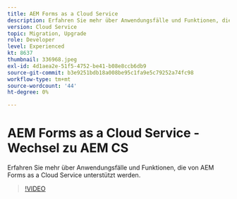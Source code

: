 ```yaml
---
title: AEM Forms as a Cloud Service
description: Erfahren Sie mehr über Anwendungsfälle und Funktionen, die von AEM Forms as a Cloud Service unterstützt werden.
version: Cloud Service
topic: Migration, Upgrade
role: Developer
level: Experienced
kt: 8637
thumbnail: 336968.jpeg
exl-id: 4d1aea2e-51f5-4752-be41-b08e8ccb6db9
source-git-commit: b3e9251bdb18a008be95c1fa9e5c79252a74fc98
workflow-type: tm+mt
source-wordcount: '44'
ht-degree: 0%

---
```


# AEM Forms as a Cloud Service - Wechsel zu AEM CS

Erfahren Sie mehr über Anwendungsfälle und Funktionen, die von AEM Forms as a Cloud Service unterstützt werden.

>[!VIDEO](https://video.tv.adobe.com/v/336968?quality=12&learn=on)
